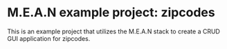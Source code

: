 # M.E.A.N example project: zipcodes
This is an example project that utilizes the M.E.A.N stack to create a CRUD GUI application for zipcodes.
